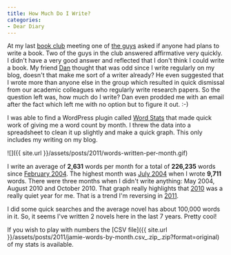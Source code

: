 ```yaml
---
title: How Much Do I Write?
categories:
- Dear Diary
---
```


At my last [book club](http://creativecomputerbookclub.com/wiki/Main_Page) meeting one of [the guys](http://creativecomputerbookclub.com/wiki/Creative_Computer_Book_Club:Members) asked if anyone had plans to write a book. Two of the guys in the club answered affirmative very quickly. I didn't have a very good answer and reflected that I don't think I could write a book. My friend [Dan](http://creativecomputerbookclub.com/wiki/User:Dfrankow) thought that was odd since I write regularly on my blog, doesn't that make me sort of a writer already? He even suggested that I wrote more than anyone else in the group which resulted in quick dismissal from our academic colleagues who regularly write research papers.
So the question left was, how much do I write? Dan even prodded me with an email after the fact which left me with no option but to figure it out. :-)

I was able to find a WordPress plugin called [Word Stats](http://bestseller.franontanaya.com/2010/11/words-stats-plugin/) that made quick work of giving me a word count by month. I threw the data into a spreadsheet to clean it up slightly and make a quick graph. This only includes my writing on my blog.

![]({{ site.url }}/assets/posts/2011/words-written-per-month.gif)

I write an average of **2,631** words per month for a total of **226,235** words since [February 2004](http://thingelstad.com/s/2004/02/img). The highest month was [July 2004](http://thingelstad.com/s/2004/07/img) when I wrote **9,711** words. There were three months when I didn't write anything: May 2004, August 2010 and October 2010. That graph really highlights that [2010](http://thingelstad.com/s/2010/img) was a really quiet year for me. That is a trend I'm reversing in [2011](http://thingelstad.com/s/2011/img).

I did some quick searches and the average novel has about 100,000 words in it. So, it seems I've written 2 novels here in the last 7 years. Pretty cool!

If you wish to play with numbers the [CSV file]({{ site.url }}/assets/posts/2011/jamie-words-by-month.csv_.zip_.zip?format=original) of my stats is available.
